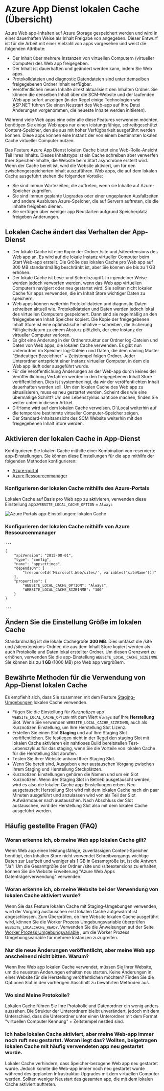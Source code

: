 <properties
   pageTitle="Azure App Dienst lokalen Cache Übersicht | Microsoft Azure"
   description="In diesem Artikel beschrieben, wie Sie aktivieren, Ändern der Größe und den Status des Features Azure App Dienst lokalen Cache Abfragen"
   services="app-service"
   documentationCenter="app-service"
   authors="SyntaxC4"
   manager="yochayk"
   editor=""
   tags="optional"
   keywords=""/>

<tags
   ms.service="app-service"
   ms.devlang="multiple"
   ms.topic="article"
   ms.tgt_pltfrm="na"
   ms.workload="na"
   ms.date="03/04/2016"
   ms.author="cfowler"/>

# <a name="azure-app-service-local-cache-overview"></a>Azure App Dienst lokalen Cache (Übersicht)

Azure Web app-Inhalten auf Azure Storage gespeichert werden und wird in einer dauerhaften Weise als Inhalt Freigabe von angegeben. Dieser Entwurf ist für die Arbeit mit einer Vielzahl von apps vorgesehen und weist die folgenden Attribute:  

* Der Inhalt über mehrere Instanzen von virtuellen Computern (virtueller Computer) des Web app freigegeben.
* Der Inhalt ist dauerhaften und geändert werden kann, indem Sie Web apps.
* Protokolldateien und diagnostic Datendateien sind unter demselben freigegebenen Ordner Inhalt verfügbar.
* Veröffentlichen neuen Inhalte direkt aktualisiert den Inhalten Ordner. Sie können die denselben Inhalt über die SCM-Website und der laufenden Web app sofort anzeigen (in der Regel einige Technologien wie ASP.NET führen Sie einen Neustart des Web-app auf Ihre Datei Änderungen vorgenommen, die neueste Inhalte werden initiieren).

Während viele Web apps eine oder alle diese Features verwenden möchten, benötigen Sie einige Web apps nur einen leistungsfähige, schreibgeschützt Content-Speicher, den sie aus mit hoher Verfügbarkeit ausgeführt werden können. Diese apps können eine Instanz der von einem bestimmten lokalen Cache virtueller Computer nutzen.

Das Feature Azure App Dienst lokalen Cache bietet eine Web-Rolle-Ansicht Teil Ihres Inhalts. Dieses Inhaltstyps ist ein Cache schreiben aber verwerfen Ihrer Speicher-Inhalte, die Website beim Start asynchrone erstellt wird. Wenn der Cache bereit ist, wird die Website aktiviert, um für den zwischengespeicherten Inhalt auszuführen. Web apps, die auf dem lokalen Cache ausgeführt stehen die folgenden Vorteile:

* Sie sind immun Wartezeiten, die auftreten, wenn sie Inhalte auf Azure-Speicher zugreifen.
* Sie sind immun geplante Upgrades oder einer ungeplanten Ausfallzeiten und andere Ausbluten Azure-Speicher, die auf Servern auftreten, die die Inhalte freigeben dienen.
* Sie verfügen über weniger app Neustarten aufgrund Speicherplatz freigeben Änderungen.

## <a name="how-local-cache-changes-the-behavior-of-app-service"></a>Lokalen Cache ändert das Verhalten der App-Dienst

* Der lokale Cache ist eine Kopie der Ordner /site und /siteextensions des Web app an. Es wird auf die lokale Instanz virtueller Computer beim Start Web-app erstellt. Die Größe des lokalen Cache pro Web app auf 300 MB standardmäßig beschränkt ist, aber Sie können sie bis zu 1 GB erhöhen.
* Der lokale Cache ist Lese-und Schreibzugriff. In irgendeiner Weise werden jedoch verworfen werden, wenn das Web app virtuellen Computern navigiert oder neu gestartet wird. Sie sollten nicht lokalen Cache für apps verwenden, die im Inhalt Store wichtiger Daten zu speichern.
* Web apps können weiterhin Protokolldateien und diagnostic Daten schreiben aktuell wie. Protokolldateien und Daten werden jedoch lokal des virtuellen Computers gespeichert. Dann sind sie regelmäßig an den freigegebenen Inhalt Speicher kopiert. Die Kopie der freigegebenen Inhalt Store ist eine optimistische Initiative – schreiben, die Sicherung Fälligkeitsdatum zu einem Absturz plötzlich, der eine Instanz der virtueller Computer verloren.
* Es gibt eine Änderung in der Ordnerstruktur der Ordner log-Dateien und Daten von Web apps, die lokalen Cache verwenden. Es gibt nun Unterordner im Speicher log-Dateien und Daten, die dem naming Muster "Eindeutiger Bezeichner" + Zeitstempel folgen Ordner. Jeder Unterordner entspricht einer Instanz virtueller Computer, in dem die Web app läuft oder ausgeführt wurde.  
* Für die Veröffentlichung Änderungen an der Web-app durch keines der Veröffentlichung Verfahren werden in den freigegebenen Inhalt Store veröffentlichen. Dies ist systembedingt, da wir der veröffentlichten Inhalt dauerhaften werden soll. Um den lokalen Cache des Web app zu aktualisieren, muss es neu gestartet werden. Scheint dies wie eine übermäßige Schritt? Um den Lebenszyklus nahtlose machen, finden Sie weiter unten in diesem Artikel.
* D:\Home wird auf dem lokalen Cache verweisen. D:\Local weiterhin auf die temporäre bestimmte virtueller Computer-Speicher zeigen.
* Der Standard-Inhaltsansicht des SCM Website weiterhin mit den freigegebenen Inhalt Store werden.

## <a name="enable-local-cache-in-app-service"></a>Aktivieren der lokalen Cache in App-Dienst

Konfigurieren Sie lokalen Cache mithilfe einer Kombination von reservierte app-Einstellungen. Sie können diese Einstellungen für die app mithilfe der folgenden Methoden konfigurieren:

* [Azure-portal](#Configure-Local-Cache-Portal)
* [Azure Ressourcenmanager](#Configure-Local-Cache-ARM)

### <a name="configure-local-cache-by-using-the-azure-portal"></a>Konfigurieren der lokalen Cache mithilfe des Azure-Portals
<a name="Configure-Local-Cache-Portal"></a>

Lokalen Cache auf Basis pro Web app zu aktivieren, verwenden diese Einstellung app:`WEBSITE_LOCAL_CACHE_OPTION` = `Always`  

![Azure Portals app-Einstellungen: lokalen Cache](media/app-service-local-cache/app-service-local-cache-configure-portal.png)

### <a name="configure-local-cache-by-using-azure-resource-manager"></a>Konfigurieren der lokalen Cache mithilfe von Azure Ressourcenmanager
<a name="Configure-Local-Cache-ARM"></a>

```
...

{
    "apiVersion": "2015-08-01",
    "type": "config",
    "name": "appsettings",
    "dependsOn": [
        "[resourceId('Microsoft.Web/sites/', variables('siteName'))]"
    ],
    "properties": {
        "WEBSITE_LOCAL_CACHE_OPTION": "Always",
        "WEBSITE_LOCAL_CACHE_SIZEINMB": "300"
    }
}

...
```

## <a name="change-the-size-setting-in-local-cache"></a>Ändern Sie die Einstellung Größe im lokalen Cache

Standardmäßig ist die lokale Cachegröße **300 MB**. Dies umfasst die /site und /siteextensions-Ordner, die aus dem Inhalt Store kopiert werden als auch Protokolle und Daten lokal erstellter Ordner. Um diesen Grenzwert zu erhöhen, verwenden Sie die app-Einstellung `WEBSITE_LOCAL_CACHE_SIZEINMB`. Sie können bis zu **1 GB** (1000 MB) pro Web app vergrößern.

## <a name="best-practices-for-using-app-service-local-cache"></a>Bewährte Methoden für die Verwendung von App-Dienst lokalen Cache

Es empfiehlt sich, dass Sie zusammen mit dem Feature [Staging-Umgebungen](../app-service-web/web-sites-staged-publishing.md) lokalen Cache verwenden.

* Fügen Sie die Einstellung für _Kurznotizen_ app `WEBSITE_LOCAL_CACHE_OPTION` mit dem Wert `Always` auf Ihre **Herstellung** Slot. Wenn Sie verwenden `WEBSITE_LOCAL_CACHE_SIZEINMB`, auch als Kurznotizen Einstellung, um Ihre Herstellung Slot Lizenz.
* Erstellen Sie einen Slot **Staging** und auf Ihre Staging Slot veröffentlichen. Sie festlegen nicht in der Regel den staging Slot mit lokalen Cache aktivieren ein nahtloses Build bereitstellen Test-Lebenszyklus für das staging, wenn Sie die Vorteile von lokalen Cache für die Herstellung Slot abrufen.
*   Testen Sie Ihrer Website anhand Ihrer Staging Slot.  
*   Wenn Sie bereit sind, Ausgeben einer [austauschen Vorgang](../app-service-web/web-sites-staged-publishing.md#to-swap-deployment-slots) zwischen Ihrem Staging und Herstellung Steckplätzen.  
*   Kurznotizen Einstellungen gehören die Namen und um ein Slot Kurznotizen. Wenn der Staging Slot in Betrieb ausgetauscht werden, wird es also die lokalen Cache app-Einstellungen erben. Neu ausgetauscht Herstellung Slot wird mit dem lokalen Cache nach ein paar Minuten ausgeführt und anzulassen wird von als Teil der Slot Aufwärmdauer nach austauschen. Nach Abschluss der Slot austauschen, wird der Herstellung Slot also mit dem lokalen Cache ausgeführt werden.

## <a name="frequently-asked-questions-faq"></a>Häufig gestellte Fragen (FAQ)

### <a name="how-can-i-tell-if-local-cache-applies-to-my-web-app"></a>Woran erkenne ich, ob meine Web app lokalen Cache gilt?

Wenn Web app einen leistungsfähige, zuverlässigen Content-Speicher benötigt, den Inhalten Store nicht verwendet Schreibvorgangs wichtige Daten zur Laufzeit und weniger als 1 GB in Gesamtgröße ist, ist die Antwort "Ja"! Um die Gesamtgröße der Ordner /site und /siteextensions zu erhalten, können Sie die Website Erweiterung "Azure Web Apps Datenträgerverwendung" verwenden.  

### <a name="how-can-i-tell-if-my-site-has-switched-to-using-local-cache"></a>Woran erkenne ich, ob meine Website bei der Verwendung von lokalen Cache aktiviert wurde?

Wenn Sie das Feature lokalen Cache mit Staging-Umgebungen verwenden, wird der Vorgang austauschen erst lokalen Cache aufgewärmt ist abgeschlossen. Zum Überprüfen, ob Ihre Website lokalen Cache ausgeführt wird, können Sie die Worker Prozess Umgebungsvariable überprüfen `WEBSITE_LOCALCACHE_READY`. Verwenden Sie die Anweisungen auf der Seite [Worker Prozess Umgebungsvariable](https://github.com/projectkudu/kudu/wiki/Process-Threads-list-and-minidump-gcdump-diagsession#process-environment-variable) , um die Worker Prozess Umgebungsvariable für mehrere Instanzen zuzugreifen.  

### <a name="i-just-published-new-changes-but-my-web-app-does-not-seem-to-have-them-why"></a>Nur die neue Änderungen veröffentlicht, aber meine Web app anscheinend nicht bitten. Warum?

Wenn Ihre Web app lokalen Cache verwendet, müssen Sie Ihrer Website, um die neuesten Änderungen erhalten neu starten. Keine Änderungen in einer Website für die Herstellung veröffentlichen möchten? Finden Sie die Optionen Slot in den vorherigen Abschnitt zu bewährten Methoden aus.

### <a name="where-are-my-logs"></a>Wo sind Meine Protokolle?

Lokalen Cache führen Sie Ihre Protokolle und Datenordner ein wenig anders aussehen. Die Struktur der Unterordnern bleibt unverändert, jedoch mit dem Unterschied, dass die Unterordner unter einen Unterordner mit dem Format "virtuellen Computer Kennung" + Zeitstempel nestled sind.

### <a name="i-have-local-cache-enabled-but-my-web-app-still-gets-restarted-why-is-that-i-thought-local-cache-helped-with-frequent-app-restarts"></a>Ich habe lokalen Cache aktiviert, aber meine Web-app immer noch ruft neu gestartet. Woran liegt das? Wollten, beigetragen lokalen Cache mit häufig verwendeten app neu gestartet wurde.

Lokaler Cache verhindern, dass Speicher-bezogene Web app neu gestartet wurde. Jedoch konnte die Web-app immer noch neu gestartet wurde während des geplanten Infrastruktur-Upgrades mit dem virtuellen Computer werden. Sollten weniger Neustart des gesamten app, die mit dem lokalen Cache aktiviert auftreten.
